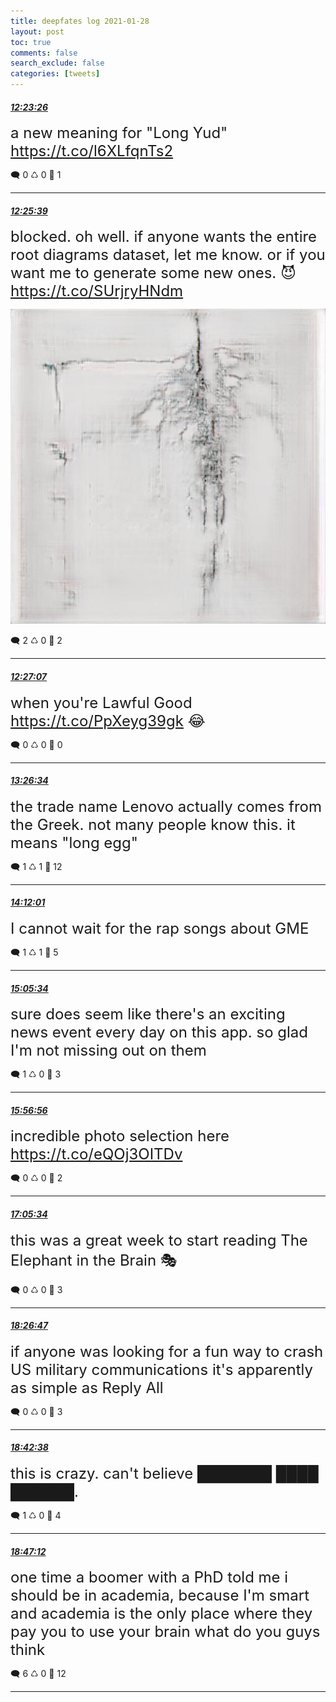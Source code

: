 ```yaml
---
title: deepfates log 2021-01-28
layout: post
toc: true
comments: false
search_exclude: false
categories: [tweets]
---
```



#### <a href = "https://twitter.com/deepfates/status/1354872732756840450">*12:23:26*</a>

<font size="5">a new meaning for "Long Yud"  https://t.co/l6XLfqnTs2</font>



🗨️ 0 ♺ 0 🤍  1   

---
    
#### <a href = "https://twitter.com/deepfates/status/1354873290691514368">*12:25:39*</a>

<font size="5">blocked. oh well. if anyone wants the entire root diagrams dataset, let me know. or if you want me to generate some new ones. 😈  https://t.co/SUrjryHNdm</font>

![image from twitter](/images/Es16E_3UUAAZ3K7.jpg)


🗨️ 2 ♺ 0 🤍  2   

---
    
#### <a href = "https://twitter.com/deepfates/status/1354873661547634688">*12:27:07*</a>

<font size="5">when you're Lawful Good  https://t.co/PpXeyg39gk 😂</font>



🗨️ 0 ♺ 0 🤍  0   

---
    
#### <a href = "https://twitter.com/deepfates/status/1354888619731742721">*13:26:34*</a>

<font size="5">the trade name Lenovo actually comes from the Greek. not many people know this. it means "long egg"</font>



🗨️ 1 ♺ 1 🤍  12   

---
    
#### <a href = "https://twitter.com/deepfates/status/1354900057498284036">*14:12:01*</a>

<font size="5">I cannot wait for the rap songs about GME</font>



🗨️ 1 ♺ 1 🤍  5   

---
    
#### <a href = "https://twitter.com/deepfates/status/1354913536607043585">*15:05:34*</a>

<font size="5">sure does seem like there's an exciting news event every day on this app. so glad I'm not missing out on them</font>



🗨️ 1 ♺ 0 🤍  3   

---
    
#### <a href = "https://twitter.com/deepfates/status/1354926460612435975">*15:56:56*</a>

<font size="5">incredible photo selection here   https://t.co/eQOj3OITDv</font>



🗨️ 0 ♺ 0 🤍  2   

---
    
#### <a href = "https://twitter.com/deepfates/status/1354943732311674887">*17:05:34*</a>

<font size="5">this was a great week to start reading The Elephant in the Brain 🎭</font>



🗨️ 0 ♺ 0 🤍  3   

---
    
#### <a href = "https://twitter.com/deepfates/status/1354964170890833920">*18:26:47*</a>

<font size="5">if anyone was looking for a fun way to crash US military communications it's apparently as simple as Reply All</font>



🗨️ 0 ♺ 0 🤍  3   

---
    
#### <a href = "https://twitter.com/deepfates/status/1354968163524382724">*18:42:38*</a>

<font size="5">this is crazy. can't believe ███████ ████ ██████.</font>



🗨️ 1 ♺ 0 🤍  4   

---
    
#### <a href = "https://twitter.com/deepfates/status/1354969313006940164">*18:47:12*</a>

<font size="5">one time a boomer with a PhD told me i should be in academia, because I'm smart and academia is the only place where they pay you to use your brain  what do you guys think</font>



🗨️ 6 ♺ 0 🤍  12   

---
    
            


